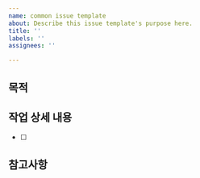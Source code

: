 ```yaml
---
name: common issue template
about: Describe this issue template's purpose here.
title: ''
labels: ''
assignees: ''

---
```


## 목적
>
## 작업 상세 내용
- [ ]
## 참고사항
